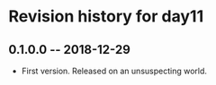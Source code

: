 # Revision history for day11

## 0.1.0.0 -- 2018-12-29

* First version. Released on an unsuspecting world.
